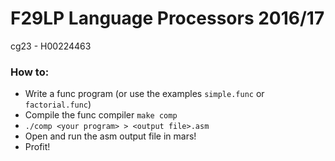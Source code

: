 # F29LP Language Processors 2016/17
cg23 - H00224463

### How to:

- Write a func program (or use the examples `simple.func` or `factorial.func`)
- Compile the func compiler `make comp`
- `./comp <your program> > <output file>.asm`
- Open and run the asm output file in mars!
- Profit!
